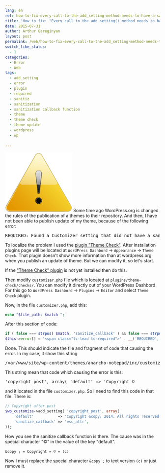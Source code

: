 ```yaml
---
lang: en
ref: how-to-fix-every-call-to-the-add_setting-method-needs-to-have-a-sanitization
title: 'How to fix: "Every call to the add_setting() method needs to have a sanitization"'
date: 2015-07-31
author: Arthur Gareginyan
layout: post
permalink: /web/how-to-fix-every-call-to-the-add_setting-method-needs-to-have-a-sanitization.html
switch_like_status:
  - 1
categories:
  - Error
  - Web
tags:
  - add_setting
  - error
  - plugin
  - required
  - sanitiz
  - sanitization
  - sanitization callback function
  - theme
  - theme check
  - theme update
  - wordpress
  - wp

---
```


![thumb](/images/thumbnail/error.png)
Some time ago WordPress.org is changed the rules of the publication of a themes to their repository. And then, I have not been able to publish update of my theme, because of the following error:
<pre>
REQUIRED: Found a Customizer setting that did not have a sanitization callback function. Every call to the add_setting() method needs to have a sanitization callback function passed.
</pre>

To localize the problem I used the <a href="https://wordpress.org/plugins/theme-check/" target="_blank">plugin "Theme Check"</a>. After installation plugins page will be located at `WordPress Dashbord` → `Appearance` → `Theme Check`. That plugin doesn't show more information than at wordpress.org when you publish an update of theme. But we can modify it, so let's start.

If the <a href="https://wordpress.org/plugins/theme-check/" target="_blank">"Theme Check" plugin</a> is not yet installed then do this.

Then modify `customizer.php` file which is located at `plugins/theme-check/checks/`. You can modify it directly out of your WordPress Dashbord. For this go to `WordPress Dashbord` → `Plugins` → `Editor` and select `Theme Check` plugin.

Now, in the file `customizer.php`, add this:

```php
echo "$file_path: $match ";
```

After this section of code:

```php
if ( false === strpos( $match, 'sanitize_callback' ) && false === strpos( $match, 'sanitize_js_callback' ) ) {
$this->error[] = '<span class="tc-lead tc-required">' . __('REQUIRED','theme-check') . '</span>: ' . __( 'Found a Customizer setting that did not have a sanitization callback function. Every call to the <strong>add_setting()</strong> method needs to have a sanitization callback function passed.', 'theme-check' );
```

Done. This should indicate the file and fragment of code that causing the error. In my case, it show this string:
<pre>
/var/www/site/wp-content/themes/anarcho-notepad/inc/customizer.php: 'copyright_post', array( 'default' => 'Copyright ©
</pre>

This string mean that code which causing the error is this:

<pre>
'copyright_post', array( 'default' => 'Copyright ©
</pre>

and it located in the file `customizer.php`. So I need to find this code in that file. There is:

```php
// Copyright after post
$wp_customize->add_setting( 'copyright_post', array(
	'default'			=> 'Copyright &copy; 2014. All rights reserved.',
	'sanitize_callback'	=> 'esc_attr',
));
```

How you see the sanitize callback function is there. The cause was in the special character "&copy;" in the value of the key "default".

`&copy ; = Copyright = © = (c)`

Now I must replace the special character `&copy ;` to text version `(c)` or just remove it.
